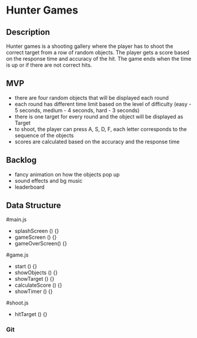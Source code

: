 # Hunter Games

## Description

Hunter games is a shooting gallery where the player has to shoot the correct target from a row of random objects. The player gets a score based on the response time and accuracy of the hit. The game ends when the time is up or if there are not correct hits.

## MVP
- there are four random objects that will be displayed each round
- each round has different time limit based on the level of difficulty (easy - 5 seconds, medium - 4 seconds, hard - 3 seconds)
- there is one target for every round and the object will be displayed as Target
- to shoot, the player can press A, S, D, F, each letter corresponds to the sequence of the objects
- scores are calculated based on the accuracy and the response time

## Backlog
- fancy animation on how the objects pop up
- sound effects and bg music
- leaderboard

## Data Structure

#main.js

- splashScreen () {}
- gameScreen () {}
- gameOverScreen() {}

#game.js

- start () {}
- showObjects () {}
- showTarget () {}
- calculateScore () {}
- showTimer () {}

#shoot.js

- hitTarget () {}

### Git
